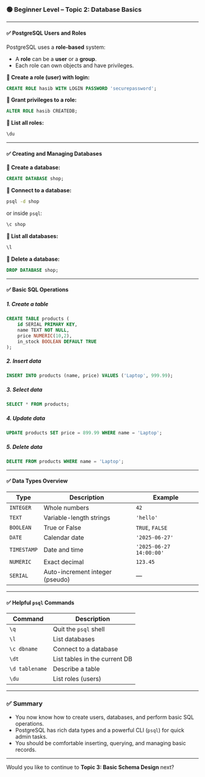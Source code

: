 ### 🟢 Beginner Level – Topic 2: **Database Basics**

---

#### ✅ PostgreSQL Users and Roles

PostgreSQL uses a **role-based** system:

* A **role** can be a **user** or a **group**.
* Each role can own objects and have privileges.

**🧪 Create a role (user) with login:**

```sql
CREATE ROLE hasib WITH LOGIN PASSWORD 'securepassword';
```

**🧪 Grant privileges to a role:**

```sql
ALTER ROLE hasib CREATEDB;
```

**🧪 List all roles:**

```sql
\du
```

---

#### ✅ Creating and Managing Databases

**🧪 Create a database:**

```sql
CREATE DATABASE shop;
```

**🧪 Connect to a database:**

```bash
psql -d shop
```

or inside `psql`:

```sql
\c shop
```

**🧪 List all databases:**

```sql
\l
```

**🧪 Delete a database:**

```sql
DROP DATABASE shop;
```

---

#### ✅ Basic SQL Operations

##### 1. **Create a table**

```sql
CREATE TABLE products (
    id SERIAL PRIMARY KEY,
    name TEXT NOT NULL,
    price NUMERIC(10,2),
    in_stock BOOLEAN DEFAULT TRUE
);
```

##### 2. **Insert data**

```sql
INSERT INTO products (name, price) VALUES ('Laptop', 999.99);
```

##### 3. **Select data**

```sql
SELECT * FROM products;
```

##### 4. **Update data**

```sql
UPDATE products SET price = 899.99 WHERE name = 'Laptop';
```

##### 5. **Delete data**

```sql
DELETE FROM products WHERE name = 'Laptop';
```

---

#### ✅ Data Types Overview

| Type        | Description                     | Example                 |
| ----------- | ------------------------------- | ----------------------- |
| `INTEGER`   | Whole numbers                   | `42`                    |
| `TEXT`      | Variable-length strings         | `'hello'`               |
| `BOOLEAN`   | True or False                   | `TRUE`, `FALSE`         |
| `DATE`      | Calendar date                   | `'2025-06-27'`          |
| `TIMESTAMP` | Date and time                   | `'2025-06-27 14:00:00'` |
| `NUMERIC`   | Exact decimal                   | `123.45`                |
| `SERIAL`    | Auto-increment integer (pseudo) | —                       |

---

#### ✅ Helpful `psql` Commands

| Command        | Description                   |
| -------------- | ----------------------------- |
| `\q`           | Quit the `psql` shell         |
| `\l`           | List databases                |
| `\c dbname`    | Connect to a database         |
| `\dt`          | List tables in the current DB |
| `\d tablename` | Describe a table              |
| `\du`          | List roles (users)            |

---

### ✅ Summary

* You now know how to create users, databases, and perform basic SQL operations.
* PostgreSQL has rich data types and a powerful CLI (`psql`) for quick admin tasks.
* You should be comfortable inserting, querying, and managing basic records.

---

Would you like to continue to **Topic 3: Basic Schema Design** next?
